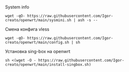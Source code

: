 System info
```ash
wget -qO- https://raw.githubusercontent.com/Igor-creato/openwrt/main/sysmini.sh | ash -s --
```
Смена конфига vless
 ```ash
wget -qO- https://raw.githubusercontent.com/Igor-creato/openwrt/main/config.sh | sh
```
Установка sing-box на openwrt
```ash
sh <(wget -O - https://raw.githubusercontent.com/Igor-creato/openwrt/main/install-singbox.sh)
```
